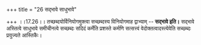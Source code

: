 +++
title = "26 सद्भावे साधुभावे"

+++
।।17.26।। तच्छब्दयोर्विनियोगमुक्त्वा सच्छब्दस्य विनियोगमाह द्वाभ्याम् --
**सद्भावे इति।** सद्भावे अस्तित्वे साधुभावे समीचीनत्वे सच्छब्दः सदिदं
कर्मेति प्रशस्ते कर्मणि सत्सत्त्वं वेदोक्तत्वादस्त्येवेति सच्छब्दः
प्रयुज्यते आस्तिकैः।

